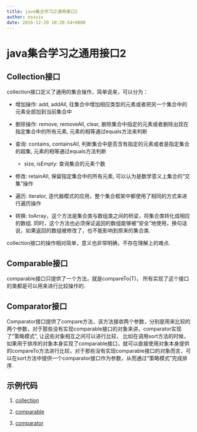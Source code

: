```yaml
---
title: java集合学习之通用接口2
author: essviv
date: 2016-12-20 10:20:54+0800
---
```


# java集合学习之通用接口2

## Collection接口

collection接口定义了通用的集合操作，简单说来，可以分为： 

* 增加操作: add, addAll, 往集合中增加相应类型的元素或者把另一个集合中的元素全部加到当前集合中

* 删除操作: remove, removeAll, clear, 删除集合中指定的元素或者删除出现在指定集合中的所有元素, 元素的相等通过equals方法来判断

* 查询: contains, containsAll, 判断集合中是否含有指定的元素或者是指定集合的超集, 元素的相等通过equals方法判断

	* size, isEmpty: 查询集合的元素个数

* 修改: retainAll, 保留指定集合中的所有元素, 可以认为是数学意义上集合的“交集"操作

* 遍历: iterator, 迭代器模式的应用，整个集合框架中都使用了相同的方式来进行遍历操作

* 转换: toArray，这个方法是集合类与数组类之间的桥梁，将集合类转化成相应的数组. 同时，这个方法也必须保证返回的数组能够被“安全”地使用，换句话说，如果返回的数组被修改了，也不能影响到原来的集合类.

collection接口的操作相对简单，意义也非常明确，不存在理解上的难点. 

## Comparable接口

comparable接口只提供了一个方法，就是compareTo(T)， 所有实现了这个接口的类都是可以用来进行比较操作的.

## Comparator接口

Comparator接口提供了compare方法，该方法接收两个参数，分别是用来比较的两个参数，对于那些没有实现comparable接口的对象来讲，comparator实现了“策略模式”, 让这些对象相互之间可以进行比较， 比如在调用sort方法的时候，如果用于排序的对象本身实现了comparable接口，就可以直接使用对象本身提供的compareTo方法进行比较，对于那些没有实现comparable接口的对象而言，可以在sort方法中提供一个comparator接口作为参数，从而通过“策略模式”完成排序.

## 示例代码

1. [collection](https://github.com/Essviv/spring/blob/master/src/main/java/com/cmcc/syw/collections/CollectionTester.java "collections")

2. [comparable](https://github.com/Essviv/spring/blob/master/src/main/java/com/cmcc/syw/collections/ComparableTester.java)

3. [comparator](https://github.com/Essviv/spring/blob/master/src/main/java/com/cmcc/syw/collections/ComparatorTester.java)

 
